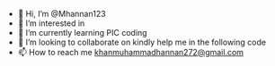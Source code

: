 - 👋 Hi, I’m @Mhannan123
- 👀 I’m interested in 
- 🌱 I’m currently learning PIC coding
- 💞️ I’m looking to collaborate on kindly help me in the following code
- 📫 How to reach me khanmuhammadhannan272@gmail.com

<!---
Mhannan123/Mhannan123 is a ✨ special ✨ repository because its `README.md` (this file) appears on your GitHub profile.
You can click the Preview link to take a look at your changes.
--->
